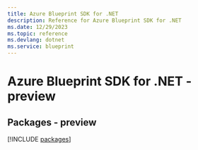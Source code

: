 ```yaml
---
title: Azure Blueprint SDK for .NET
description: Reference for Azure Blueprint SDK for .NET
ms.date: 12/29/2023
ms.topic: reference
ms.devlang: dotnet
ms.service: blueprint
---
```

# Azure Blueprint SDK for .NET - preview
## Packages - preview
[!INCLUDE [packages](blueprint-index.md)]